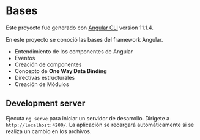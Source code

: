 # Bases

Este proyecto fue generado con [Angular CLI](https://github.com/angular/angular-cli) version 11.1.4.

En este proyecto se conoció las bases del framework Angular.

* Entendimiento de los componentes de Angular
* Eventos
* Creación de componentes
* Concepto de **One Way Data Binding**
* Directivas estructurales
* Creación de Módulos


## Development server

Ejecuta `ng serve` para iniciar un servidor de desarrollo. Dirigete a `http://localhost:4200/`. La aplicación se recargará automáticamente si se realiza un cambio en los archivos.
